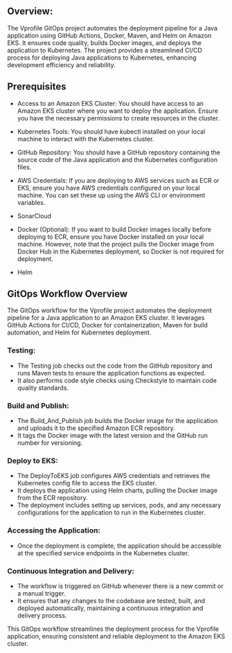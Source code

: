## Overview:

The Vprofile GitOps project automates the deployment pipeline for a Java application using GitHub Actions, Docker, Maven, and Helm on Amazon EKS. It ensures code quality, builds Docker images, and deploys the application to Kubernetes. The project provides a streamlined CI/CD process for deploying Java applications to Kubernetes, enhancing development efficiency and reliability.

## Prerequisites

- Access to an Amazon EKS Cluster: You should have access to an Amazon EKS cluster where you want to deploy the application. Ensure you have the necessary permissions to create resources in the cluster.

- Kubernetes Tools: You should have kubectl installed on your local machine to interact with the Kubernetes cluster.

- GitHub Repository: You should have a GitHub repository containing the source code of the Java application and the Kubernetes configuration files.

- AWS Credentials: If you are deploying to AWS services such as ECR or EKS, ensure you have AWS credentials configured on your local machine. You can set these up using the AWS CLI or environment variables.

- SonarCloud

- Docker (Optional): If you want to build Docker images locally before deploying to ECR, ensure you have Docker installed on your local machine. However, note that the project pulls the Docker image from Docker Hub in the Kubernetes deployment, so Docker is not required for deployment.

- Helm



## GitOps Workflow Overview

The GitOps workflow for the Vprofile project automates the deployment pipeline for a Java application to an Amazon EKS cluster. It leverages GitHub Actions for CI/CD, Docker for containerization, Maven for build automation, and Helm for Kubernetes deployment.

### Testing:

- The Testing job checks out the code from the GitHub repository and runs Maven tests to ensure the application functions as expected.
- It also performs code style checks using Checkstyle to maintain code quality standards.

### Build and Publish:

- The Build_And_Publish job builds the Docker image for the application and uploads it to the specified Amazon ECR repository.
- It tags the Docker image with the latest version and the GitHub run number for versioning.

### Deploy to EKS:

- The DeployToEKS job configures AWS credentials and retrieves the Kubernetes config file to access the EKS cluster.
- It deploys the application using Helm charts, pulling the Docker image from the ECR repository.
- The deployment includes setting up services, pods, and any necessary configurations for the application to run in the Kubernetes cluster.

### Accessing the Application:

- Once the deployment is complete, the application should be accessible at the specified service endpoints in the Kubernetes cluster.

### Continuous Integration and Delivery:

- The workflow is triggered on GitHub whenever there is a new commit or a manual trigger.
- It ensures that any changes to the codebase are tested, built, and deployed automatically, maintaining a continuous integration and delivery process.

This GitOps workflow streamlines the deployment process for the Vprofile application, ensuring consistent and reliable deployment to the Amazon EKS cluster.
